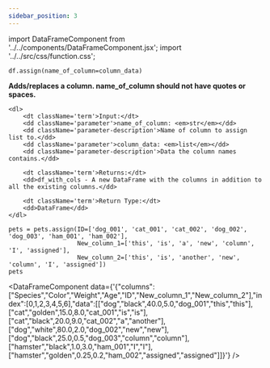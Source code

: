 ```yaml
---
sidebar_position: 3
---
```


import DataFrameComponent from '../../components/DataFrameComponent.jsx';
import '../../src/css/function.css';

<code>df.assign(name_of_column=column_data)</code>

<div className='base'>
    <p><strong>Adds/replaces a column. name_of_column should not have quotes or spaces.</strong></p>
    
    <dl>
        <dt className='term'>Input:</dt>
        <dd className='parameter'>name_of_column: <em>str</em></dd>
        <dd className='parameter-description'>Name of column to assign list to.</dd>
        <dd className='parameter'>column_data: <em>list</em></dd>
        <dd className='parameter-description'>Data the column names contains.</dd>

        <dt className='term'>Returns:</dt>
        <dd>df_with_cols - A new DataFrame with the columns in addition to all the existing columns.</dd>

        <dt className='term'>Return Type:</dt>
        <dd>DataFrame</dd>
    </dl>
</div>

```python3
pets = pets.assign(ID=['dog_001', 'cat_001', 'cat_002', 'dog_002', 'dog_003', 'ham_001', 'ham_002'],
                   New_column_1=['this', 'is', 'a', 'new', 'column', 'I', 'assigned'], 
                   New_column_2=['this', 'is', 'another', 'new', 'column', 'I', 'assigned'])
pets
```

<DataFrameComponent data={'{"columns":["Species","Color","Weight","Age","ID","New_column_1","New_column_2"],"index":[0,1,2,3,4,5,6],"data":[["dog","black",40.0,5.0,"dog_001","this","this"],["cat","golden",15.0,8.0,"cat_001","is","is"],["cat","black",20.0,9.0,"cat_002","a","another"],["dog","white",80.0,2.0,"dog_002","new","new"],["dog","black",25.0,0.5,"dog_003","column","column"],["hamster","black",1.0,3.0,"ham_001","I","I"],["hamster","golden",0.25,0.2,"ham_002","assigned","assigned"]]}'} />